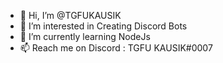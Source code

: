 - 👋 Hi, I’m @TGFUKAUSIK
- 👀 I’m interested in Creating Discord Bots
- 🌱 I’m currently learning NodeJs
- 📫 Reach me on Discord : TGFU KAUSIK#0007

<!---
TGFUKAUSIK/TGFUKAUSIK is a ✨ special ✨ repository because its `README.md` (this file) appears on your GitHub profile.
You can click the Preview link to take a look at your changes.
--->
